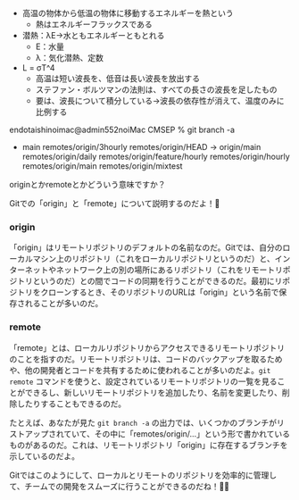 - 高温の物体から低温の物体に移動するエネルギーを熱という
	- 熱はエネルギーフラックスである
- 潜熱：λE→水ともエネルギーともとれる
	- E：水量
	- λ：気化潜熱、定数
- L = σT^4
	- 高温は短い波長を、低音は長い波長を放出する
	- ステファン・ボルツマンの法則は、すべての長さの波長を足したもの
	- 要は、波長について積分している→波長の依存性が消えて、温度のみに比例する


endotaishinoimac@admin552noiMac CMSEP % git branch -a
* main
  remotes/origin/3hourly
  remotes/origin/HEAD -> origin/main
  remotes/origin/daily
  remotes/origin/feature/hourly
  remotes/origin/hourly
  remotes/origin/main
  remotes/origin/mixtest

originとかremoteとかどういう意味ですか？

Gitでの「origin」と「remote」について説明するのだよ！🌟

### origin
「origin」はリモートリポジトリのデフォルトの名前なのだ。Gitでは、自分のローカルマシン上のリポジトリ（これをローカルリポジトリというのだ）と、インターネットやネットワーク上の別の場所にあるリポジトリ（これをリモートリポジトリというのだ）との間でコードの同期を行うことができるのだ。最初にリポジトリをクローンするとき、そのリポジトリのURLは「origin」という名前で保存されることが多いのだ。

### remote
「remote」とは、ローカルリポジトリからアクセスできるリモートリポジトリのことを指すのだ。リモートリポジトリは、コードのバックアップを取るためや、他の開発者とコードを共有するために使われることが多いのだよ。`git remote` コマンドを使うと、設定されているリモートリポジトリの一覧を見ることができるし、新しいリモートリポジトリを追加したり、名前を変更したり、削除したりすることもできるのだ。

たとえば、あなたが見た `git branch -a` の出力では、いくつかのブランチがリストアップされていて、その中に「remotes/origin/...」という形で書かれているものがあるのだ。これは、リモートリポジトリ「origin」に存在するブランチを示しているのだよ。

Gitではこのようにして、ローカルとリモートのリポジトリを効率的に管理して、チームでの開発をスムーズに行うことができるのだね！🌿✨